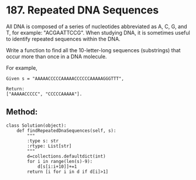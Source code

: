 # 187. Repeated DNA Sequences

All DNA is composed of a series of nucleotides abbreviated as A, C, G, and T, for example: "ACGAATTCCG". When studying DNA, it is sometimes useful to identify repeated sequences within the DNA.

Write a function to find all the 10-letter-long sequences (substrings) that occur more than once in a DNA molecule.

For example,

    Given s = "AAAAACCCCCAAAAACCCCCCAAAAAGGGTTT",
    
    Return:
    ["AAAAACCCCC", "CCCCCAAAAA"].
    
## Method:

    class Solution(object):
        def findRepeatedDnaSequences(self, s):
            """
            :type s: str
            :rtype: List[str]
            """
            d=collections.defaultdict(int)
            for i in range(len(s)-9):
                d[s[i:i+10]]+=1
            return [i for i in d if d[i]>1]